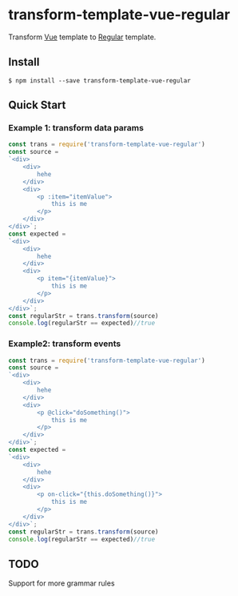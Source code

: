# transform-template-vue-regular

Transform [Vue](https://github.com/vuejs/vue) template to [Regular](https://github.com/regularjs/regular) template.


## Install

```
$ npm install --save transform-template-vue-regular
```

## Quick Start

### Example 1: transform data params
``` javascript
const trans = require('transform-template-vue-regular')
const source = 
`<div>
    <div>
        hehe
    </div>
    <div>
        <p :item="itemValue">
            this is me
        </p>
    </div>
</div>`;
const expected = 
`<div>
    <div>
        hehe
    </div>
    <div>
        <p item="{itemValue}">
            this is me
        </p>
    </div>
</div>`;
const regularStr = trans.transform(source)
console.log(regularStr == expected)//true

```

### Example2: transform events

``` javascript
const trans = require('transform-template-vue-regular')
const source = 
`<div>
    <div>
        hehe
    </div>
    <div>
        <p @click="doSomething()">
            this is me
        </p>
    </div>
</div>`;
const expected = 
`<div>
    <div>
        hehe
    </div>
    <div>
        <p on-click="{this.doSomething()}">
            this is me
        </p>
    </div>
</div>`;
const regularStr = trans.transform(source)
console.log(regularStr == expected)//true
```

## TODO

Support for more grammar rules


